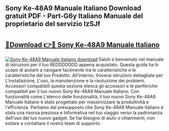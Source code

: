 ## Sony Ke-48A9 Manuale Italiano Download gratuit PDF - Part-G6y Italiano Manuale del proprietario del servizio IzSJf

# <h2><a href="http://df9c049.blite.top/?on=Sony+Ke-48A9+Manuale+Italiano">🔗Download 👉🔴 Sony Ke-48A9 Manuale Italiano</a></h2>

[![Sony Ke-48A9 Manuale Italiano download](https://i.imgur.com/lujVjoI.png)](http://df9c049.blite.top/?on=Sony+Ke-48A9+Manuale+Italiano)
Saluti e benvenuto nel manuale di Istruzioni per il tuo REDDDDDDD appena acquistato. Questa guida ha lo scopo di aiutarti a navigare facilmente tra le caratteristiche e le caratteristiche del tuo Prodotto. All'interno, troverai istruzioni dettagliate per L'installazione, L'uso, la manutenzione e la risoluzione dei problemi. Accessori compatibili questa sezione elenca gli accessori e le periferiche compatibili per il tuo nuovo Sony Ke-48A9 Manuale Italiano. Con funzionalità come L'elenco delle funzionalità, il tuo nuovo Sony Ke-48A9 Manuale Italiano è stato progettato per massimizzare la produttività e l'efficienza. Partiamo dal presupposto che Sony Ke-48A9 Manuale Italiano è stata una risorsa preziosa e Informativa nel tuo viaggio verso la padronanza dell'uso del tuo nuovo gadget. Se hai bisogno di aiuto o chiarimenti, non esitare a contattare il nostro team di supporto.
